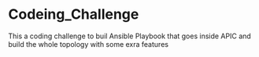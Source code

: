 # Codeing_Challenge
This a coding challenge to buil Ansible Playbook that goes inside APIC and build the whole topology with some exra features
